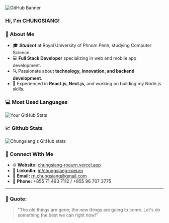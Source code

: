 ![GitHub Banner](https://via.placeholder.com/1200x400.png?text=Welcome+to+my+GitHub+Profile!)

### Hi, I'm CHUNGSIANG!

### 🌟 About Me

- 🎓 ***Student*** at Royal University of Phnom Penh, studying Computer Science.
- 💻 **Full Stack Developer** specializing in web and mobile app development.
- 🔍 Passionate about **technology, innovation, and backend development**.
- 🌟 Experienced in **React.js, Next.js**, and working on building my Node.js skills.

### 💻 Most Used Languages
![Your GitHub Stats](https://github-readme-stats.vercel.app/api/top-langs/?username=ChungsiangRoeurn&layout=compact&theme=dark&hide_border=true)

### 📈 Github Stats
![Chungsiang's GitHub stats](https://github-readme-stats.vercel.app/api?username=ChungsiangRoeurn&show_icons=true&theme=radical)


### 🤝 Connect With Me

- 🌐 **Website:** [chungsiang-roeurn.vercel.app](https://chungsiang-roeurn.vercel.app/)
- 💼 **LinkedIn:** [in/chungsiang-roeurn](https://www.linkedin.com/in/chungsiang-roeurn-%E9%99%88%E4%BF%8A%E7%A5%A5-0457402b9/)
- 📧 **Email:** rn.chungsiang@gmail.com
- 📱 **Phone:** +855 71 493 7112 / +855 96 707 3775

---

### 🌟 Quote:
> "The old things are gone; the new things are going to come. Let's do something the best we can right now!"
